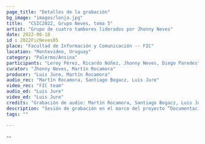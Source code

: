 ```yaml
---
page_title: "Detalles de la grabación"
bg_image: "images/lonja.jpg"
title:  "CSIC2022, Grupo Neves, toma 5"  
artist: "Grupo de cuatro tambores liderados por Jhonny Neves"  
date: 2022-06-18
id : 2022FicNeves05
place: "Facultad de Información y Comunicación -- FIC"  
location: "Montevideo, Uruguay"  
category: "Palermo/Ansina"  
participants: "Leroy Pérez, Ricardo Núñez, Jhonny Neves, Diego Paredes"  
curator: "Jhonny Neves, Martín Rocamora"  
producer: "Luis Jure, Martín Rocamora"  
audio_rec: "Martín Rocamora, Santiago Bogacz, Luis Jure"  
video_rec: "FIC team"  
audio_ed: "Luis Jure"  
video_ed: "Luis Jure"  
credits: "Grabación de audio: Martín Rocamora, Santiago Bogacz, Luis Jure  \n Cámaras: Equipo FIC  \n Edición de audio y video: Luis Jure"  
description: "Sesión de grabación en el marco del proyecto “Documentacion y análisis del candombe uruguayo” dirigido por Luis Jure y Martín Rocamora, con financiación de la CSIC, agencia de investigación de la Universidad de la República. La sesión se realizó en colaboración con la FIC."  
tags: ""  

---
```

--
